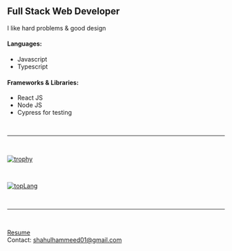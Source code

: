 ## Full Stack Web Developer

I like hard problems & good design

#### Languages:
- Javascript
- Typescript

#### Frameworks & Libraries:
- React JS
- Node JS
- Cypress for testing

<br /> <hr /> <br />

[![trophy](https://github-profile-trophy.vercel.app/?username=shahul01&rank=-C,-?&margin-w=12)](https://github-profile-trophy.vercel.app/?username=shahul01&rank=-C,-?&margin-w=12)

<br />

[![topLang](https://github-readme-stats.vercel.app/api/top-langs/?username=shahul01&hide=Vim%20Script&layout=pie)](https://github-readme-stats.vercel.app/api/top-langs/?username=shahul01&hide=Vim%20Script&layout=pie)

<!-- [![stats](https://github-readme-stats.vercel.app/api?username=shahul01)]((https://github-readme-stats.vercel.app/api?username=shahul01)) -->

<br /> <hr /> <br />

[Resume](https://shahul01.vercel.app/)
<br />
Contact: shahulhammeed01@gmail.com

<br />
